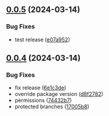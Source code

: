 ## [0.0.5](https://github.com/enpfeff/nestjs-eventstoredb/compare/v0.0.4...v0.0.5) (2024-03-14)


### Bug Fixes

* test release ([e07a952](https://github.com/enpfeff/nestjs-eventstoredb/commit/e07a95263541f5d59fa66f19dfcbf73fe2fd0aff))



## [0.0.4](https://github.com/enpfeff/nestjs-eventstoredb/compare/6e1c3de2ef55e62d14366fe506a92364f599e0a0...v0.0.4) (2024-03-14)


### Bug Fixes

* fix release ([6e1c3de](https://github.com/enpfeff/nestjs-eventstoredb/commit/6e1c3de2ef55e62d14366fe506a92364f599e0a0))
* override package version ([d8f2782](https://github.com/enpfeff/nestjs-eventstoredb/commit/d8f2782e55d3c3e1d7ad19fa4e613317595e6709))
* permissions ([74432b7](https://github.com/enpfeff/nestjs-eventstoredb/commit/74432b7aac566fd82cca32161cc50b31bf109a9f))
* protected branches ([17005b8](https://github.com/enpfeff/nestjs-eventstoredb/commit/17005b8d4f07110743f56b72ee1ce284a29fb65f))



